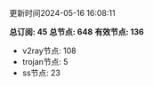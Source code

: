 更新时间2024-05-16 16:08:11

**总订阅: 45**
**总节点: 648**
**有效节点: 136**
- v2ray节点: 108
- trojan节点: 5
- ss节点: 23
